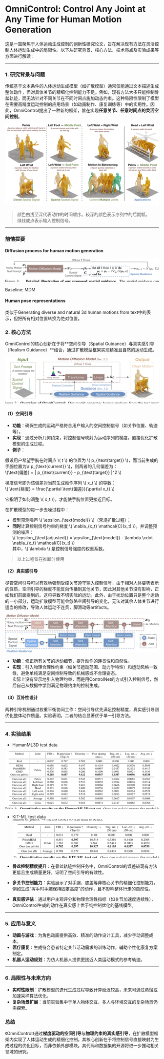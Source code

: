 # OmniControl: Control Any Joint at Any Time for Human Motion Generation

这是一篇聚焦于人体运动生成控制的创新性研究论文，旨在解决现有方法在灵活控制人体运动生成中的局限性。以下从研究背景、核心方法、技术亮点及实验成果等方面进行解读：

---

### 1. **研究背景与问题**
传统基于文本条件的人体运动生成模型（如扩散模型）通常仅能通过文本描述生成整体动作，但对具体关节的精细化控制能力不足。例如，现有方法大多只能控制骨盆轨迹，而无法针对不同关节在不同时间点施加动态约束。这种局限性限制了模型在需要高精度运动控制的应用场景（如动画制作、康复训练等）中的实用性。因此，OmniControl提出了一种新的框架，旨在实现**任意关节、任意时间点的灵活空间控制**。

![](./assets/857dcba6ae5f018afeab16ecca882a7b_1_Figure_1_806783434.png)

> 颜色由浅至深代表动作的时间顺序。较深的颜色表示序列中的后期帧。  
> 绿线或点表示输入控制信号。

---

### 前情提要

#### Diffusion process for human motion generation

![](./assets/857dcba6ae5f018afeab16ecca882a7b_4_Figure_3_-1362753978.png)

Baseline: MDM

#### Human pose representations

类似于Generating diverse and natural 3d human motions from text中的表示，但把所有相对位置转换为绝对位置。  

### 2. **核心方法**
OmniControl的核心创新在于将**空间引导（Spatial Guidance）**与**真实感引导（Realism Guidance）**结合，通过扩散模型框架实现精准且自然的运动生成。

![](./assets/857dcba6ae5f018afeab16ecca882a7b_3_Figure_2_-1231147357.png)

#### （1）**空间引导**
- **功能**：确保生成的运动严格符合用户输入的空间控制信号（如关节位置、轨迹等）。
- **实现**：通过分析几何约束，将控制信号映射为运动序列的梯度，直接优化扩散模型的生成过程。
- **例子**：


假设用户希望手腕在时间点 \\( t \\) 的位置为 \\( p_{\text{target}} \\)，而当前生成的手腕位置为\\( p_{\text{current}} \\)，则两者的几何偏差为：  
  \\(\text{偏差} = \| p_{\text{current}} - p_{\text{target}} \|^2  \\)      

  梯度信号即为该偏差对当前生成动作序列 \\( x_t \\) 的导数：    
  \\(   \text{梯度} = \frac{\partial \text{偏差}}{\partial x_t}   \\)       

  它指明了如何调整 \\( x_t \\)，才能使手腕位置更接近目标。     

在扩散模型的每一步去噪过程中：  
- 模型预测噪声 \\( \epsilon_{\text{model}} \\)（常规扩散过程）；  
- **同时**计算控制信号约束的梯度 \\( \nabla_{x_t} \mathcal{C}(x_t) \\)，并调整预测的噪声：   
  \\(  \epsilon_{\text{adjusted}} = \epsilon_{\text{model}} - \lambda \cdot \nabla_{x_t} \mathcal{C}(x_t)  \\)     
  其中，\\( \lambda \\) 是控制信号强度的权重系数。

> 以上过程仅在推断时使用

#### （2）**真实感引导**

尽管空间引导可以有效地强制受控关节遵守输入控制信号，由于相对人体姿势表示的性质，空间引导的梯度不能反向传播到其他关节，因此对其他关节没有影响，正如我们前面提到的。这将导致不切实际的运动。此外，由于扰动位置只是整个运动的一小部分，运动扩散模型可能会忽略空间引导的变化，无法对其余人体关节进行适当的修改，导致人体运动不连贯，脚滑动等artifacts。

![](./assets/857dcba6ae5f018afeab16ecca882a7b_5_Figure_4_-754832975.png)

- **功能**：修正所有关节的运动细节，提升动作的连贯性和自然性。
- **实现**：引入物理合理性约束（如关节运动范围、动力学特性）和运动风格一致性，避免单纯满足空间控制导致的机械感或不合理姿态。  
实际上没有显示地引入物理约束，而是用ControlNet的方式引入控制信号，然后自己从数据中学到满足物理约束的控制生成。

#### （3）**互补性设计**
两种引导机制通过权重平衡协同工作：空间引导优先满足控制精度，真实感引导则优化整体动作质量。实验表明，二者的结合显著优于单一引导方法。

---

### 4. **实验结果**

- HumanML3D test data

![](./assets/857dcba6ae5f018afeab16ecca882a7b_6_Table_1_365889783.png)

- KIT-ML test data
![](./assets/857dcba6ae5f018afeab16ecca882a7b_6_Table_2_365889783.png)

- **骨盆控制精度提升**：在骨盆轨迹控制任务中，OmniControl的误差较现有方法更低且生成质量更好，证明了空间引导的有效性。
- **多关节控制能力**：实验展示了对手腕、膝盖等非核心关节的精细化控制能力，例如生成“挥手时手腕保持固定高度”的动作，且不影响整体行走的自然性。
- **真实感评估**：通过用户主观评分和物理合理性指标（如关节加速度连续性），OmniControl生成的动作在真实感上优于纯控制优化的基线模型。

---

### 5. **应用与意义**
- **动画与游戏**：为角色动画提供高效、精准的动作设计工具，减少手动调整成本。
- **医疗康复**：生成符合患者特定关节活动需求的训练动作，辅助个性化康复方案制定。
- **机器人运动规划**：为仿人机器人提供更接近人类运动模式的参考轨迹。

---

### 6. **局限性与未来方向**
- **实时性限制**：扩散模型的迭代生成过程导致计算延迟较高，未来可通过蒸馏或加速采样算法优化。
- **复杂场景扩展**：当前实验集中于单人物体交互，多人与环境交互的复杂场景仍需探索。

### 总结
《OmniControl》通过**梯度驱动的空间引导**与**物理约束的真实感引导**，在扩散模型框架内实现了人体运动生成的精细化控制。其核心创新在于将控制信号直接映射为生成过程的优化目标，而非依赖外部模块。其代码和数据集的开源将进一步推动相关领域的研究。